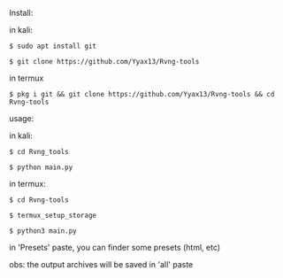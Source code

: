 Install:

in kali:

```
$ sudo apt install git

$ git clone https://github.com/Yyax13/Rvng-tools
```

in termux

```
$ pkg i git && git clone https://github.com/Yyax13/Rvng-tools && cd Rvng-tools
```

usage:

in kali:

```
$ cd Rvng_tools

$ python main.py
```

in termux:

```
$ cd Rvng-tools

$ termux_setup_storage

$ python3 main.py
```

in 'Presets' paste, you can finder some presets (html, etc)

obs:
the output archives will be saved in 'all' paste
